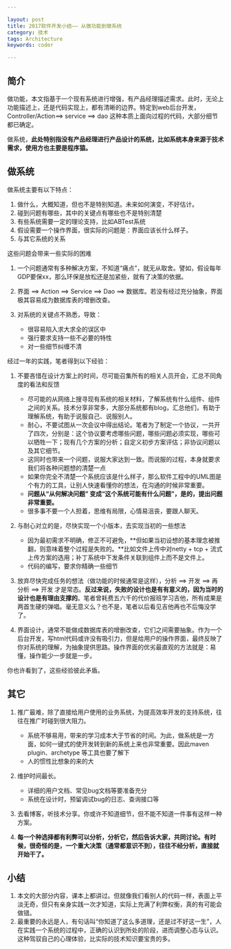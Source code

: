 ```yaml
---

layout: post
title: 2017软件开发小结—— 从做功能到做系统
category: 技术
tags: Architecture
keywords: coder

---
```


## 简介


做功能，本文指基于一个现有系统进行增强，有产品经理描述需求。此时，无论上功能描述上，还是代码实现上，都有清晰的边界。特定到web后台开发，Controller/Action==> service ==> dao 这种本质上面向过程的代码，大部分细节都已确定。

做系统，**此处特别指没有产品经理进行产品设计的系统，比如系统本身来源于技术需求，使用方也主要是程序猿。**

## 做系统

做系统主要有以下特点：

1. 做什么，大概知道，但也不是特别知道。未来如何演变，不好估计。
2. 碰到问题有哪些，其中的关键点有哪些也不是特别清楚
3. 有些系统需要一定的理论支持，比如ABTest系统
4. 假设需要一个操作界面，很实际的问题是：界面应该长什么样子。
5. 与其它系统的关系

这些问题会带来一些实际的困难

1. 一个问题通常有多种解决方案，不知道“痛点”，就无从取舍。譬如，假设每年GDP要保xx，那么环保是放松还是加紧些，就有了决策的依据。
2. 界面 ==> Action ==> Service ==> Dao ==> 数据库。若没有经过充分抽象，界面极其容易成为数据库表的增删改查。
3. 对系统的关键点不熟悉，导致：

	* 很容易陷入求大求全的误区中
	* 强行要求支持一些不必要的特性
	* 对一些细节纠缠不清


经过一年的实践，笔者得到以下经验：

1. 不要吝惜在设计方案上的时间，尽可能召集所有的相关人员开会，汇总不同角度的看法和反馈

	* 尽可能的从网络上搜寻现有系统的相关材料，了解系统有什么组件、组件之间的关系。技术分享非常多，大部分系统都有blog，汇总他们，有助于理解系统，有助于说服自己、说服别人。
	* 耐心，不要试图从一次会议中得出结论。笔者为了制定一个协议，一共开了四次，分别是：这个协议要考虑哪些问题，哪些问题必须实现，哪些可以牺牲一下；现有几个方案的分析；自定义初步方案评估；非协议问题以及其它细节。
	* 这同时也带来一个问题，说服大家达到一致。而说服的过程，本身就要求我们将各种问题想的清楚一点
	* 如果你完全不清楚一个系统应该是什么样子，那么软件工程中的UML图是个有力的工具，让别人快速看懂你的想法，在沟通的时候非常重要。
	* **问题从“从何解决问题” 变成“这个系统可能有什么问题”，是的，提出问题非常重要。**
	* 很多事不要一个人担着，思维有局限，心情易沮丧，要跟人聊天。
	
2. 与耐心对立的是，尽快实现一个小版本，去实现当初的一些想法

	* 因为最初需求不明确，修正不可避免，**但如果当初设想的基本理念被推翻，则意味着整个过程是失败的。**比如文件上传中对netty + tcp + 流式上传方案的选用；补丁系统中下发条件关联到组件上而不是文件上。
	* 代码的编写，要求你精确一些细节

3. 放弃尽快完成任务的想法（做功能的时候通常是这样），分析 ==> 开发 ==> 再分析  ==> 开发 才是常态。**反过来说，失败的设计也是有有意义的，因为当时的设计也是有理由支撑的**。笔者曾耗费五六千的代价报班学习吉他，所有成果是两首生硬的弹唱。毫无意义么？也不是，笔者以后看见吉他再也不后悔没学了。
4. 界面设计，通常不能做成数据库表的增删改查，它们之间需要抽象。作为一个后台开发，写html代码或许没有吸引力，但是给用户的操作界面，最终反映了你对系统的理解，为抽象提供思路。操作界面的优劣最直观的方法就是：易懂，操作能少一步就是一步。

你也许看到了，这些经验彼此矛盾。

## 其它

1. 推广最难，除了直接给用户使用的业务系统，为提高效率开发的支持系统，往往在推广时碰到很大阻力。

	* 系统不够易用，带来的学习成本大于节省的时间。为此，做系统是一方面，如何一键式的使开发转到新的系统上来也非常重要。因此maven plugin、archetype 等工具也要了解下
	* 人的惯性比想象的来的大

2. 维护时间最长。

	* 详细的用户文档、常见bug文档等要准备充分
	* 系统在设计时，预留调试bug的日志、查询接口等

3. 去看博客，听技术分享。你或许不知道细节，但不能不知道一件事有这样一种方案。
4. **每一个种选择都有利弊可以分析，分析它，然后告诉大家，共同讨论。有时候，很奇怪的是，一个重大决策（通常都意识不到），往往不经分析，直接就开始干了。**

## 小结

1. 本文的大部分内容，课本上都讲过。但就像我们看别人的代码一样，表面上平淡无奇，但只有亲身实践一次才知道，实际上充满了利弊权衡，真的有可能会做错。
2. 最重要的永远是人，有句话叫“你知道了这么多道理，还是过不好这一生”，人在实践一个系统的过程中，正确的认识到所处的阶段，进而调整心态与认识。这种驾驭自己的心理体验，比实际的技术知识要宝贵的多。

